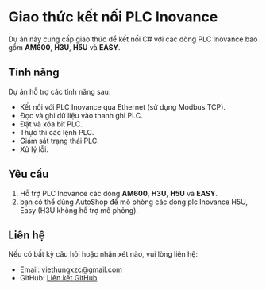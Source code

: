 # Giao thức kết nối PLC Inovance

Dự án này cung cấp giao thức để kết nối C# với các dòng PLC Inovance bao gồm **AM600**, **H3U**, **H5U** và **EASY**.

## Tính năng

Dự án hỗ trợ các tính năng sau:

*   Kết nối với PLC Inovance qua Ethernet (sử dụng Modbus TCP).
*   Đọc và ghi dữ liệu vào thanh ghi PLC.
*   Đặt và xóa bit PLC.
*   Thực thi các lệnh PLC.
*   Giám sát trạng thái PLC.
*   Xử lý lỗi.

## Yêu cầu

1. Hỗ trợ PLC Inovance các dòng **AM600**, **H3U**, **H5U** và **EASY**.
2. bạn có thể dùng AutoShop để mô phòng các dòng plc Inovance H5U, Easy (H3U không hỗ trợ mô phỏng).

## Liên hệ

Nếu có bất kỳ câu hỏi hoặc nhận xét nào, vui lòng liên hệ:

*   Email: viethungxzc@gmail.com
*   GitHub: [Liên kết GitHub](https://github.com/mipu1711/Protocol-Inovance)
